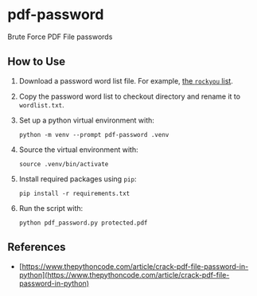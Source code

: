 # pdf-password
Brute Force PDF File passwords

## How to Use
1. Download a password word list file.  For example, [the `rockyou` list](https://github.com/brannondorsey/naive-hashcat/releases/download/data/rockyou.txt).
2. Copy the password word list to checkout directory and rename it to `wordlist.txt`.
3. Set up a python virtual environment with:

    `python -m venv --prompt pdf-password .venv`

4. Source the virtual environment with:

    `source .venv/bin/activate`

5. Install required packages using `pip`:

    `pip install -r requirements.txt`

6. Run the script with:

    `python pdf_password.py protected.pdf`

## References
- [https://www.thepythoncode.com/article/crack-pdf-file-password-in-python](https://www.thepythoncode.com/article/crack-pdf-file-password-in-python)